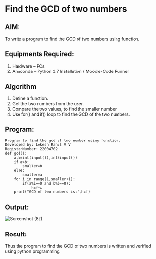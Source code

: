 # Find the GCD of two numbers

## AIM:
To write a program to find the GCD of two numbers using function.

## Equipments Required:
1. Hardware – PCs
2. Anaconda – Python 3.7 Installation / Moodle-Code Runner

## Algorithm
1. Define a function.
2. Get the two numbers from the user.
3. Compare the two values, to find the smaller number.
4. Use for() and if() loop to find the GCD of the two numbers.

## Program:
```
Program to find the gcd of two number using function.
Developed by: Lokesh Rahul V V
RegisterNumber: 22004702 
def gcd():
    a,b=int(input()),int(input())
    if a>b:
        smaller=b
    else:
        smaller=a
    for i in range(1,smaller+1):
        if(a%i==0 and b%i==0):
            hcf=i
    print("GCD of two numbers is:",hcf)            

```

## Output:
![Screenshot (82)](https://user-images.githubusercontent.com/118423842/210346814-7ff6d945-f68e-493f-9462-05e65cba2e98.png)



## Result:
Thus the program to find the GCD of two numbers is written and verified using python programming.
